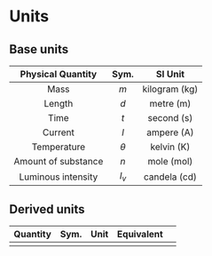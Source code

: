 # Units

## Base units

|  Physical Quantity  |   Sym.   |         SI Unit          |
| :-----------------: | :------: | :----------------------: |
|        Mass         |   $m$    | kilogram $(\mathrm{kg})$ |
|       Length        |   $d$    |   metre $(\mathrm{m})$   |
|        Time         |   $t$    |  second $(\mathrm{s})$   |
|       Current       |   $I$    |  ampere $(\mathrm{A})$   |
|     Temperature     | $\theta$ |  kelvin $(\mathrm{K})$   |
| Amount of substance |   $n$    |  mole $(\mathrm{mol})$   |
| Luminous intensity  |  $I_v$   | candela $(\mathrm{cd})$  |

## Derived units

| Quantity | Sym. | Unit | Equivalent |     |
| -------- | ---- | ---- | ---------- | --- |
|          |      |      |            |     |

<!--
|           Quantity           |   Sym.    |          Unit          |         Equivalent          |                  |
| :--------------------------: | :-------: | :--------------------: | :-------------------------: | :--------------: |
|            Volume            |    $V$    |                        |       $\mathrm{m^3}$        |                  |
|           Density            |  $\rho$   |                        |      $\mathrm{kg/m^3}$      |                  |
|        Speed/Velocity        |    $v$    |                        |       $\mathrm{m/s}$        |                  |
|         Acceleration         |    $a$    |                        |      $\mathrm{m/s^2}$       |                  |
|            Force             |    $F$    | newton $(\mathrm{N})$  |     $\mathrm{kg~m/s^2}$     |                  |
| Gravitational field strength |    $g$    |                        |      $\mathrm{m/s^2}$       | $\mathrm{N/kg}$  |
|           Momentum           |    $p$    |                        |      $\mathrm{kg~m/s}$      |  $\mathrm{N~s}$  |
|            Moment            |    $M$    |                        |       $\mathrm{N~m}$        |                  |
|       Spring constant        |    $k$    |                        |       $\mathrm{N/m}$        |                  |
|           Pressure           |    $P$    | pascal $(\mathrm{Pa})$ |      $\mathrm{N/m^2}$       |                  |
|            Energy            |    $E$    |  joule $(\mathrm{J})$  |       $\mathrm{N~m}$        |  $\mathrm{kWh}$  |
|            Power             |    $P$    |  watt $(\mathrm{W})$   |       $\mathrm{J/s}$        | $\mathrm{N~m/s}$ |
|   Specific heat capacity}    |    $c$    |                        | $\mathrm{J/(kg~\degree C)}$ |                  |
|       Thermal capacity       |    $C$    |                        |   $\mathrm{J/\degree C}$    |                  |
|     Specific latent heat     |    $L$    |                        |       $\mathrm{J/kg}$       |                  |
|          Frequency           | $\lambda$ | hertz $(\mathrm{Hz})$  |       $\mathrm{1/s}$        |                  |
|            Charge            |    $Q$    | coulomb $(\mathrm{C})$ |       $\mathrm{A~s}$        |                  |
|           Voltage            |    $V$    |  volt $(\mathrm{V})$   |       $\mathrm{J/C}$        |                  |
|          Resistance          |    $R$    |     ohm $(\Omega)$     |       $\mathrm{V/A}$        |                  |
-->

